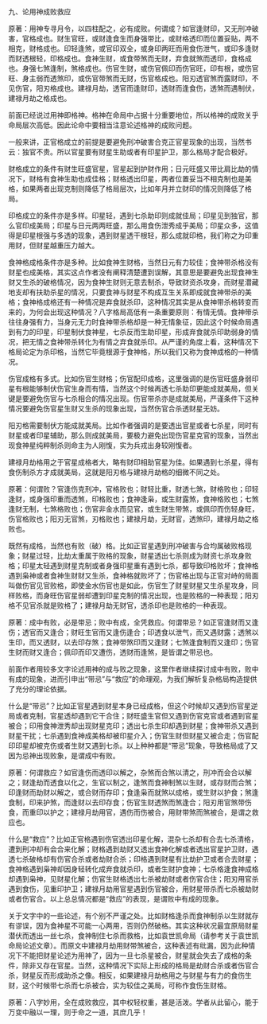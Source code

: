 九、论用神成败救应

原著：用神专寻月令，以四柱配之，必有成败。何谓成？如官逢财印，又无刑冲破害，官格成也。财生官旺，或财逢食生而身强带比，或财格透印而位置妥贴，两不相克，财格成也。印轻逢煞，或官印双全，或身印两旺而用食伤泄气，或印多逢财而财透根轻，印格成也。食神生财，或食带煞而无财，弃食就煞而透印，食格成也。身强七煞逢制，煞格成也。伤官生财，或伤官佩印而伤官旺，印有根，或伤官旺、身主弱而透煞印，或伤官带煞而无财，伤官格成也。阳刃透官煞而露财印，不见伤官，阳刃格成也。建禄月劫，透官而逢财印，透财而逢食伤，透煞而遇制伏，建禄月劫之格成也。

前面已经说过用神即格神。格神在命局中占据十分重要地位，所以格神的成败关乎命局层次高低。因此论命中要相当注意论述格神的成败问题。

一般来讲，正官格成立的前提是要避免刑冲破害合克正官星现象的出现，当然书云：独官不贵。所以官星要有财星生助或者有印星护卫，那么格局才配合极好。

财格成立的条件有财生旺盛官星，官星起到护财作用；日元旺盛又带比肩比劫的情况下，财格有食神生助也成佳格；财格透出印星，两者位置妥当不相克制也是美格，如果两者出现克制则降低了格局层次，比如年月并立财印的情况则降低了格局。

印格成立的条件亦是多样。印星轻，遇到七杀助印则成就佳局；印星见到独官，那么官印成美局；印星与日元两两旺盛，那么用食伤泄秀成乎美局；印星众多，这值得是印星根强与多透的现象，遇到财星透干根轻，那么成就印格，我们称之为印重用财，但财星越重压力越大。

食神格成格条件亦是多种。比如食神生财格，当然日元有力较佳；食神带杀格没有财星也成美格，其实这点作者没有阐释清楚遭到误解，其意思是要避免出现食神生财又生杀的破格情况，因为食神生财则无意去制杀，导致财资杀攻身，而财星潜藏地支却有扶助杀星的情况，只要食神与财星不构成互生关系即成就食神带杀的美格；食神格成格还有一种情况是弃食就杀印，这种情况其实是从食神带杀格转变而来的，为何会出现这种情况？八字格局高低有一条重要原则：有情无情。食神带杀往往身强有力，当身元无力时食神带杀格却是一种无情象征，因此这个时候命局遇到有力的印星，印星制伏食神星，七杀反而生助印星，形成弃食就杀印助弱身的情况，把无情之食神带杀转化为有情之弃食就杀印。从严谨的角度上看，这种情况下格局论定为杀印格，当然它毕竟根源于食神格，所以我们又称为食神成格的一种情况。

伤官成格有多式。比如伤官生财格；伤官配印成格，这里强调的是伤官旺盛身弱印星有根能够制伏伤官生身而有情，当然这个时候再透七杀助印更能成就美局，但关键是要避免伤官与七杀相合的情况出现。伤官带杀亦是成就美局，严谨条件下这种情况要避免伤官星生财又生杀的现象出现，当然伤官合杀透财星无妨。

阳刃格需要制伏方能成就美局。比如作者强调的是要透出官星或者七杀星，同时有财星或者印星辅助，那么则成就美局，要极力避免出现伤官星克官的现象，当然出现食神星纯粹制杀则命主为人刚愎，实为兵戎出身较刚愎者。

建禄月劫格用之于官星成格者大，略有财印相助官星为佳。如果遇到七杀星，得有食伤制杀方才成就美局，这就是阳刃格与建禄月劫格的细微不同之处。

原著：何谓败？官逢伤克刑冲，官格败也；财轻比重，财透七煞，财格败也；印轻逢财，或身强印重而透煞，印格败也；食神逢枭，或生财露煞，食神格败也；七煞逢财无制，七煞格败也；伤官非金水而见官，或生财生带煞，或佩印而伤轻身旺，伤官格败也；阳刃无官煞，刃格败也；建禄月劫，无财官，透煞印，建禄月劫之格败也。

既然有成格，当然也有败（破）格。比如正官星遇到刑冲破害与合均属破败格现象；财星过轻，比劫太重属于败格的现象，财星透出七杀则成为财资七杀攻身败格；印星太轻遇到财星克制或者身强印星重有遇到七杀，都导致印格败坏；食神格遇到枭神或者食神生财财又生杀，食神格就败坏了；伤官格出现与正官对峙的局面叫做伤官见官败格，即使金水伤官也是如此，伤官生了财星财星又生杀星攻身，同样败格，而身旺伤官星弱却遭到印星克制的情况出现，也是败格的一种表现；阳刃格不见官杀就是败格了；建禄月劫无财官，透杀印也是败格的一种表现。

原著：成中有败，必是带忌；败中有成，全凭救应。何谓带忌？如正官逢财而又逢伤；透官而又逢合；财旺生官而又逢伤逢合；印透食以泄气，而又遇财露；透煞以生印，而又透财，以去印存煞；食神带煞印而又逢财；七煞逢食制而又逢印；伤官生财而财又逢合；佩印而印又遭伤，透财而逢煞，是皆谓之带忌也。

前面作者用较多文字论述用神的成与败之现象，这里作者继续探讨成中有败，败中有成的现象，进而引申出“带忌”与“救应”的命理观，为我们解析复杂格局构造提供了充分的理论依据。

什么是“带忌”？比如正官星遇到财星本身已经成格，但这个时候却又遇到伤官星逆局或者克制，官星透却遇到它干合住；财旺盛生官但又遇到伤官克官或者遇到官星被合；印用食神泄秀却出现财星克印；透出七杀生印却遇到财星；食神带杀又遇到财星干扰；七杀遇到食神成美格却被印星介入；伤官生财但财星又被合走；伤官配印印星却被克伤或者生财又遇到七杀。以上种种都是“带忌”现象，导致格局成了又因为忌神出现败象，是谓成中有败。

原著：何谓救应？如官逢伤而透印以解之，杂煞而合煞以清之，刑冲而会合以解之；财逢劫而透食以化之，生官以制之，逢煞而食神制煞以生财，或存财而合煞；印逢财而劫财以解之，或合财而存印；食逢枭而就煞以成格，或生财以护食；煞逢食制，印来护煞，而逢财以去印存食；伤官生财透煞而煞逢合；阳刃用官煞带伤食，而重印以护之；建禄月劫用官，遇伤而伤被合，用财带煞而煞被合，是谓之救应也。

什么是“救应”？比如正官格遇到伤官透出印星化解，混杂七杀却有合去七杀清格，遭到刑冲却有会合来化解；财格遇到劫财又透出食神化解或者透出官星护卫财，遇透七杀破格却有伤官合杀或者劫财合杀；印格遇到财星有比劫护卫或者合去财星；食神格遇到枭神却因身轻转化成弃食就杀印，或者生财护食神；七杀格逢食神成格却遇到枭神，见财星化解；伤官生财格透出七杀被劫财或者伤官合住；阳刃用官杀遇到食伤，见重印护卫；建禄月劫用官星遇到伤官被合，用财星带杀而七杀被劫财或者伤官合。以上总总情况都是“救应”的表现，是谓败中有成的现象。

关于文字中的一些论述，有个别不严谨之处。比如财格逢杀而食神制杀以生财就存有谬误，因为食神星不可能一心两用，否则仍然破格。其实这种状况最宜原局财星潜伏而透出一丝七杀，食神制住七杀而救格，比如袁世凯命局（请参考关于袁世凯命局论述文章）。而原文中建禄月劫用财带煞被合，这种表述有纰漏，因为此种情况下不能把财星论述为用神了，因为一旦七杀星被合，财星就会失去了成格的条件，除非又存在官星。当然，这种情况下实际上形成的格局是劫财合杀或者伤官合杀，财星反而形成助杀之像。相反，如果建禄月劫格用之与财星与有力的食伤生财，这个时候带七杀而七杀被合，实为较佳之美局，可称作食伤生财格。

原著：八字妙用，全在成败救应，其中权轻权重，甚是活泼。学者从此留心，能于万变中融以一理，则于命之一道，其庶几乎！

